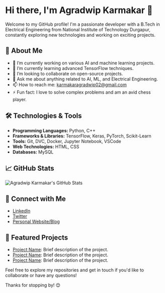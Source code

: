 # Hi there, I'm Agradwip Karmakar 👋

Welcome to my GitHub profile! I'm a passionate developer with a B.Tech in Electrical Engineering from National Institute of Technology Durgapur, constantly exploring new technologies and working on exciting projects.

## 🚀 About Me

- 🔭 I’m currently working on various AI and machine learning projects.
- 🌱 I’m currently learning advanced TensorFlow techniques.
- 👯 I’m looking to collaborate on open-source projects.
- 💬 Ask me about anything related to AI, ML, and Electrical Engineering.
- 📫 How to reach me: karmakaragradwip02@gmail.com
- ⚡ Fun fact: I love to solve complex problems and am an avid chess player.

## 🛠️ Technologies & Tools

- **Programming Languages:** Python, C++
- **Frameworks & Libraries:** TensorFlow, Keras, PyTorch, Scikit-Learn
- **Tools:** Git, DVC, Docker, Jupyter Notebook, VSCode
- **Web Technologies:** HTML, CSS
- **Databases:** MySQL

## 📈 GitHub Stats

![Agradwip Karmakar's GitHub Stats](https://github-readme-stats.vercel.app/api?username=karmakaragradwip02&show_icons=true&hide_border=true)

## 🔗 Connect with Me

- [LinkedIn](https://www.linkedin.com/in/yourprofile)
- [Twitter]([https://twitter.com/yourhandle](https://x.com/Agradwip2002))
- [Personal Website/Blog](https://karmakaragradwip02.github.io/portfolio-agradwip/)

## 📂 Featured Projects

- [Project Name](https://github.com/karmakaragradwip02/projectname): Brief description of the project.
- [Project Name](https://github.com/karmakaragradwip02/projectname): Brief description of the project.
- [Project Name](https://github.com/karmakaragradwip02/projectname): Brief description of the project.

Feel free to explore my repositories and get in touch if you'd like to collaborate or have any questions!

Thanks for stopping by! 😊
